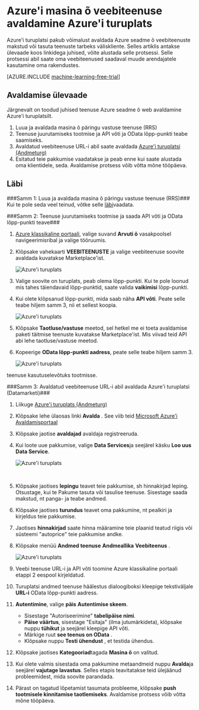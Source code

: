 <properties 
    pageTitle="Avaldamine masina õ veebiteenuse Azure'i turuplatsi | Microsoft Azure'i" 
    description="Kuidas avaldada oma Azure seadme õ veebiteenuse Azure turuplatsiga" 
    services="machine-learning" 
    documentationCenter="" 
    authors="BharathS" 
    manager="jhubbard" 
    editor="cgronlun"/>

<tags 
    ms.service="machine-learning" 
    ms.workload="data-services" 
    ms.tgt_pltfrm="na" 
    ms.devlang="na" 
    ms.topic="article" 
    ms.date="09/08/2016" 
    ms.author="bharaths"/>

# <a name="publish-azure-machine-learning-web-service-to-the-azure-marketplace"></a>Azure'i masina õ veebiteenuse avaldamine Azure'i turuplats 

Azure'i turuplatsi pakub võimalust avaldada Azure seadme õ veebiteenuste makstud või tasuta teenuste tarbeks väliskliente. Selles artiklis antakse ülevaade koos linkidega juhised, võite alustada selle protsessi. Selle protsessi abil saate oma veebiteenused saadaval muude arendajatele kasutamine oma rakendustes.


[AZURE.INCLUDE [machine-learning-free-trial](../../includes/machine-learning-free-trial.md)]

## <a name="overview-of-the-publishing-process"></a>Avaldamise ülevaade 

Järgnevalt on toodud juhised teenuse Azure seadme õ web avaldamine Azure'i turuplatsilt.

1. Luua ja avaldada masina õ päringu vastuse teenuse (RRS)
2. Teenuse juurutamiseks tootmise ja API võti ja OData lõpp-punkti teabe saamiseks.
3. Avaldatud veebiteenuse URL-i abil saate avaldada [Azure'i turuplatsi (Andmeturg)](https://publish.windowsazure.com/workspace/) 
4. Esitatud teie pakkumise vaadatakse ja peab enne kui saate alustada oma klientidele, seda. Avaldamise protsess võib võtta mõne tööpäeva. 

## <a name="walk-through"></a>Läbi
###<a name="step-1-create-and-publish-a-machine-learning-request-response-service-rrs"></a>Samm 1: Luua ja avaldada masina õ päringu vastuse teenuse (RRS)###
 Kui te pole seda veel teinud, võtke selle [läbi](machine-learning-walkthrough-5-publish-web-service.md)vaadata.

###<a name="step-2-deploy-the-service-to-production-and-obtain-the-api-key-and-odata-endpoint-information"></a>Samm 2: Teenuse juurutamiseks tootmise ja saada API võti ja OData lõpp-punkti teave###
1. [Azure klassikaline portaali](http://manage.windowsazure.com), valige suvand **Arvuti õ** vasakpoolsel navigeerimisribal ja valige tööruumis. 

2. Klõpsake vahekaarti **VEEBITEENUSTE** ja valige veebiteenuse soovite avaldada kuvatakse Marketplace'ist.

    ![Azure'i turuplats][workspace]

3. Valige soovite on turuplats, peab olema lõpp-punkti. Kui te pole loonud mis tahes täiendavaid lõpp-punktid, saate valida **vaikimisi** lõpp-punkti.

4. Kui olete klõpsanud lõpp-punkti, mida saab näha **API võti**. Peate selle teabe hiljem samm 3, nii et sellest koopia.

    ![Azure'i turuplats][apikey]

5. Klõpsake **Taotluse/vastuse** meetod, sel hetkel me ei toeta avaldamise paketi täitmise teenuste kuvatakse Marketplace'ist. Mis viivad teid API abi lehe taotluse/vastuse meetod.

6. Kopeerige **OData lõpp-punkti aadress**, peate selle teabe hiljem samm 3.

    ![Azure'i turuplats][odata]




teenuse kasutuselevõtuks tootmisse.



###<a name="step-3-use-the-url-of-the-published-web-service-to-publish-to-azure-marketplace-datamarket"></a>Samm 3: Avaldatud veebiteenuse URL-i abil avaldada Azure'i turuplatsi (Datamarketi)###

1.  Liikuge [Azure'i turuplats (Andmeturg)](http://datamarket.azure.com/home) 
2.  Klõpsake lehe ülaosas linki **Avalda** . See viib teid [Microsoft Azure'i Avaldamisportaal](https://publish.windowsazure.com)
3.  Klõpsake jaotise **avaldajad** avaldaja registreeruda.
4.  Kui loote uue pakkumise, valige **Data Services**ja seejärel käsku **Loo uus Data Service**. 
 
    ![Azure'i turuplats][image1]

    <br />


5.  Klõpsake jaotises **lepingu** teavet teie pakkumise, sh hinnakirjad leping. Otsustage, kui te Pakume tasuta või tasulise teenuse. Sisestage saada makstud, nt panga- ja teabe andmed.

6.  Klõpsake jaotises **turundus** teavet oma pakkumine, nt pealkiri ja kirjeldus teie pakkumise.

7.  Jaotises **hinnakirjad** saate hinna määramine teie plaanid teatud riigis või süsteemi "autoprice" teie pakkumise andke.

8. Klõpsake menüü **Andmed teenuse** **Andmeallika** **Veebiteenus** .

    ![Azure'i turuplats][image2]

9.  Veebi teenuse URL-i ja API võti toomine Azure klassikaline portaali etappi 2 eespool kirjeldatud.

10. Turuplatsi andmed teenuse häälestus dialoogiboksi kleepige tekstiväljale **URL-i** OData lõpp-punkti aadress.

11. **Autentimine**, valige **päis** **Autentimise skeem**.

    - Sisestage "Autoriseerimine" **tabelipäise nimi**.
    - **Päise väärtus**, sisestage "Esitaja" (ilma jutumärkideta), klõpsake nuppu **tühikut** ja seejärel kleepige API võti.
    - Märkige ruut **see teenus on OData** .
    - Klõpsake nuppu **Testi ühendust** , et testida ühendus.

12. Klõpsake jaotises **Kategooriad**tagada **Masina õ** on valitud.

13. Kui olete valmis sisestada oma pakkumine metaandmeid nuppu **Avalda**ja seejärel **vajutage lavastus**. Selles etapis teavitatakse teid ülejäänud probleemidest, mida soovite parandada.

14. Pärast on tagatud lõpetamist tasumata probleeme, klõpsake **push tootmisele kinnitamise taotlemiseks**. Avaldamise protsess võib võtta mõne tööpäeva. 


[image1]:./media/machine-learning-publish-web-service-to-azure-marketplace/image1.png
[image2]:./media/machine-learning-publish-web-service-to-azure-marketplace/image2.png
[workspace]:./media/machine-learning-publish-web-service-to-azure-marketplace/selectworkspace.png
[apikey]:./media/machine-learning-publish-web-service-to-azure-marketplace/apikey.png
[odata]:./media/machine-learning-publish-web-service-to-azure-marketplace/odata.png
 
